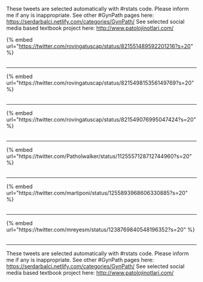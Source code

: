 

These tweets are selected automatically with #rstats code. Please inform me if any is inappropriate.
See other #GynPath pages here: https://serdarbalci.netlify.com/categories/GynPath/ 
See selected social media based textbook project here: http://www.patolojinotlari.com/

{% embed url="https://twitter.com/rovingatuscap/status/821551489592201216?s=20" %}<br>
<br>
<hr>
{% embed url="https://twitter.com/rovingatuscap/status/821549815356149769?s=20" %}<br>
<br>
<hr>
{% embed url="https://twitter.com/rovingatuscap/status/821549076995047424?s=20" %}<br>
<br>
<hr>
{% embed url="https://twitter.com/Patholwalker/status/1125557128712744960?s=20" %}<br>
<br>
<hr>
{% embed url="https://twitter.com/martiponi/status/1255893968606330885?s=20" %}<br>
<br>
<hr>
{% embed url="https://twitter.com/mreyesm/status/1238769840548196352?s=20" %}<br>
<br>
<hr>


These tweets are selected automatically with #rstats code. Please inform me if any is inappropriate.
See other #GynPath pages here: https://serdarbalci.netlify.com/categories/GynPath/ 
See selected social media based textbook project here: http://www.patolojinotlari.com/
